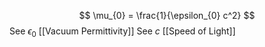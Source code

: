 $$
\mu_{0} = \frac{1}{\epsilon_{0} c^2}
$$
See $\epsilon_{0}$
	[[Vacuum Permittivity]]
See $c$
	[[Speed of Light]]